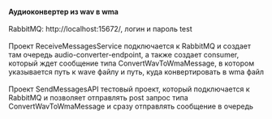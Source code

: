 **Аудиоконвертер из wav в wma**
<br /><br />
RabbitMQ: http://localhost:15672/, логин и пароль test
<br /><br />
Проект ReceiveMessagesService подключается к RabbitMQ и создает там очередь audio-converter-endpoint, а также создает consumer, который ждет сообщение типа ConvertWavToWmaMessage, в котором указывается путь к wave файлу и путь, куда конвертировать в wma файл
<br /><br />
Проект SendMessagesAPI тестовый проект, который подключается к RabbitMQ и позволяет отправлять post запрос типа ConvertWavToWmaMessage и сразу отправлять сообщение в очередь
